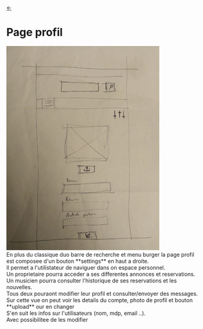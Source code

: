 <link rel="stylesheet" href="../style.css"/>

[<p><span class="icon-big">&#8592;</span>](../2-2-ecrans.md)

# Page profil

<img src="./profil.jpg" width="400px" class="img-center">
<br>
En plus du classique duo barre de recherche et menu burger la page profil est composee d'un bouton **settings** en haut a droite.<br>
Il permet a l'utilistateur de naviguer dans on espace personnel.<br>
Un proprietaire pourra acceder a ses differentes annonces et reservations.<br>
Un musicien pourra consulter l'historique de ses reservations et les nouvelles.<br>
Tous deux pouraont modifier leur profil et consulter/envoyer des messages.<br>
Sur cette vue on peut voir les details du compte, photo de profil et bouton **upload** our en changer<br>
S'en suit les infos sur l'utilisateurs (nom, mdp, email ..).<br>
Avec possibilitee de les modifier